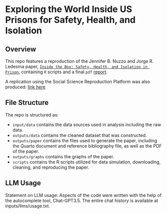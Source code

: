 # Exploring the World Inside US Prisons for Safety, Health, and Isolation

## Overview

This repo features a reproduction of the Jennifer B. Nuzzo and Jorge R. Ledesma paper, [`Inside the Box: Safety, Health, and Isolation in Prison`](https://pubs.aeaweb.org/doi/pdfplus/10.1257/jep.35.4.97), containing `R` scripts and a final `pdf` [report](https://github.com/siru1366/us-mass-incarceration/blob/main/outputs/paper/paper.pdf). 

A replication using the Social Science Reproduction Platform was also produced: [link here](https://www.socialsciencereproduction.org/reproductions/1551/published/index)


## File Structure

The repo is structured as:

-   `input/data` contains the data sources used in analysis including the raw data.
-   `outputs/data` contains the cleaned dataset that was constructed.
-   `outputs/paper` contains the files used to generate the paper, including the Quarto document and reference bibliography file, as well as the PDF of the paper.
-    `outputs/graphs` contains the graphs of the paper.
-   `scripts`  contains the R scripts utilized for data simulation, downloading, cleaning, and reproducing the paper.



##  LLM Usage
Statement on LLM usage: Aspects of the code were written with the help of the autocomplete tool, Chat-GPT3.5. The entire chat history is available at inputs/llms/usage.txt.
